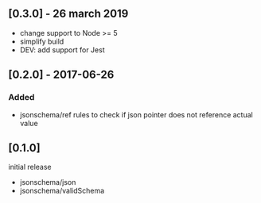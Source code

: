 ## [0.3.0] - 26 march 2019

* change support to Node >= 5
* simplify build
* DEV: add support for Jest

## [0.2.0] - 2017-06-26

### Added

* jsonschema/ref rules to check if json pointer does not reference actual value

## [0.1.0]

initial release

* jsonschema/json
* jsonschema/validSchema
